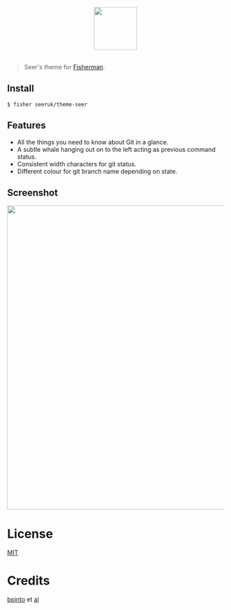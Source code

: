 <div align="center">
  <a href="http://github.com/fish-shell/omf">
  <img width=100px src="https://avatars1.githubusercontent.com/u/17060082?v=3&s=200">
  </a>
</div>
<br>

> Seer's theme for [Fisherman][fisherman-link].

## Install

```fish
$ fisher seeruk/theme-seer
```

## Features

* All the things you need to know about Git in a glance.
* A subtle whale hanging out on to the left acting as previous command status.
* Consistent width characters for git status.
* Different colour for git branch name depending on state.

## Screenshot

<p align="center">
  <img width="708px" src="http://i.imgur.com/PpKQqtb.jpg">
</p>

# License

[MIT][mit]

# Credits

[bpinto][author] et [al][contributors]


[mit]:            http://opensource.org/licenses/MIT
[author]:         http://github.com/bpinto
[contributors]:   https://github.com/oh-my-fish/theme-default/graphs/contributors
[fisherman-link]: https://github.com/fisherman/fisherman
